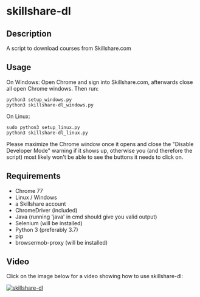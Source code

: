 # skillshare-dl

## Description

A script to download courses from Skillshare.com

## Usage

On Windows:
Open Chrome and sign into Skillshare.com, afterwards close all open Chrome windows. Then run:
```
python3 setup_windows.py
python3 skillshare-dl_windows.py
```

On Linux:
```
sudo python3 setup_linux.py
python3 skillshare-dl_linux.py
```

Please maximize the Chrome window once it opens and close the "Disable Developer Mode" warning if it shows up, otherwise you (and therefore the script) most likely won't be able to see the buttons it needs to click on.

## Requirements

* Chrome 77
* Linux / Windows
* a Skillshare account
* ChromeDriver (included)
* Java (running 'java' in cmd should give you valid output)
* Selenium (will be installed)
* Python 3 (preferably 3.7)
* pip
* browsermob-proxy (will be installed)

## Video

Click on the image below for a video showing how to use skillshare-dl:

[![skillshare-dl](http://i3.ytimg.com/vi/x0uGjobkffI/maxresdefault.jpg)](https://youtu.be/x0uGjobkffI)



